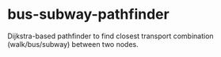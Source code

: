 # bus-subway-pathfinder
Dijkstra-based pathfinder to find closest transport combination (walk/bus/subway) between two nodes.
